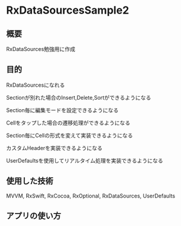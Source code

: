 # RxDataSourcesSample2
## 概要
RxDataSources勉強用に作成
## 目的
RxDataSourcesになれる

Sectionが別れた場合のInsert,Delete,Sortができるようになる

Section毎に編集モードを設定できるようになる

Cellをタップした場合の遷移処理ができるようになる

Section毎にCellの形式を変えて実装できるようになる

カスタムHeaderを実装できるようになる

UserDefaultsを使用してリアルタイム処理を実装できるようになる
## 使用した技術
MVVM, RxSwift, RxCocoa, RxOptional, RxDataSources, UserDefaults
## アプリの使い方
